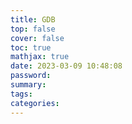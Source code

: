 ```yaml
---
title: GDB
top: false
cover: false
toc: true
mathjax: true
date: 2023-03-09 10:48:08
password:
summary:
tags:
categories:
---
```

